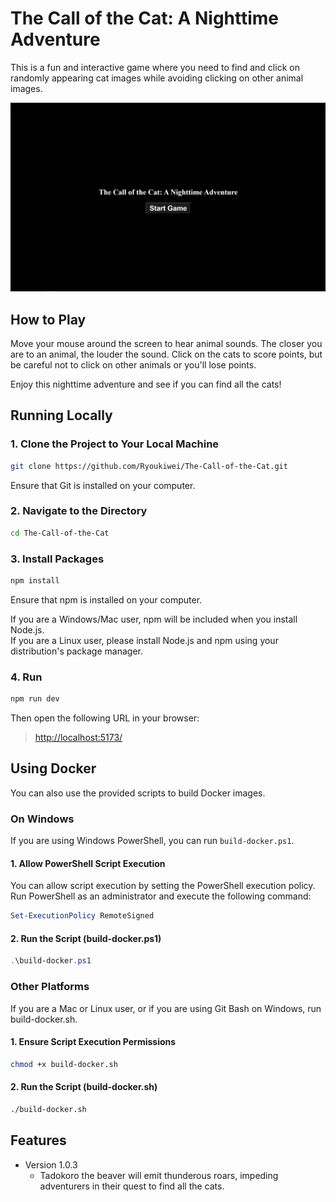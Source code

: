 # The Call of the Cat: A Nighttime Adventure

This is a fun and interactive game where you need to find and click on randomly appearing cat images while avoiding clicking on other animal images.

![Image](../Game-Screenshot.png)

## How to Play

Move your mouse around the screen to hear animal sounds. The closer you are to an animal, the louder the sound. Click on the cats to score points, but be careful not to click on other animals or you'll lose points.

Enjoy this nighttime adventure and see if you can find all the cats!

## Running Locally

### 1. Clone the Project to Your Local Machine

```bash
git clone https://github.com/Ryoukiwei/The-Call-of-the-Cat.git
```

Ensure that Git is installed on your computer.

### 2. Navigate to the Directory

```bash
cd The-Call-of-the-Cat
```

### 3. Install Packages

```bash
npm install
```

Ensure that npm is installed on your computer.

If you are a Windows/Mac user, npm will be included when you install Node.js.  
If you are a Linux user, please install Node.js and npm using your distribution's package manager.

### 4. Run

```bash
npm run dev
```

Then open the following URL in your browser:

> <http://localhost:5173/>

## Using Docker

You can also use the provided scripts to build Docker images.

### On Windows

If you are using Windows PowerShell, you can run `build-docker.ps1`.

#### 1. Allow PowerShell Script Execution

You can allow script execution by setting the PowerShell execution policy. Run PowerShell as an administrator and execute the following command:

```powershell
Set-ExecutionPolicy RemoteSigned
```

#### 2. Run the Script (build-docker.ps1)

```powershell
.\build-docker.ps1
```

### Other Platforms

If you are a Mac or Linux user, or if you are using Git Bash on Windows, run build-docker.sh.

#### 1. Ensure Script Execution Permissions

```bash
chmod +x build-docker.sh
```

#### 2. Run the Script (build-docker.sh)

```bash
./build-docker.sh
```

## Features

- Version 1.0.3
  - Tadokoro the beaver  will emit thunderous roars, impeding adventurers in their quest to find all the cats.
